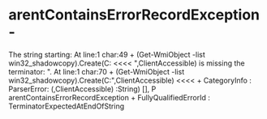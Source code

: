 # arentContainsErrorRecordException-
The string starting: At line:1 char:49 + (Get-WmiObject -list win32_shadowcopy).Create(C: &lt;&lt;&lt;&lt; ",ClientAccessible)   is missing the terminator: ". At line:1 char:70 + (Get-WmiObject -list win32_shadowcopy).Create(C:",ClientAccessible)   &lt;&lt;&lt;&lt;      + CategoryInfo          : ParserError: (,ClientAccessible)  :String) [], P     arentContainsErrorRecordException     + FullyQualifiedErrorId : TerminatorExpectedAtEndOfString
